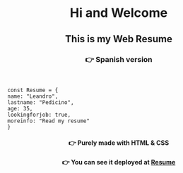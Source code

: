 <h1 align="center"> Hi and Welcome </h1>

<h2 align="center"> This is my Web Resume </h2>


<span align="center">

### :point_right: Spanish version

</span>

<br>

```
const Resume = {
name: "Leandro",
lastname: "Pedicino",
age: 35,
lookingforjob: true,
moreinfo: "Read my resume"
}
```

<span align="center">

#### :point_right: Purely made with HTML & CSS

</span>

<span align="center">

#### :point_right: You can see it deployed at [Resume](https://lpedicino.github.io/CV-HTML-ES/)

</span>
